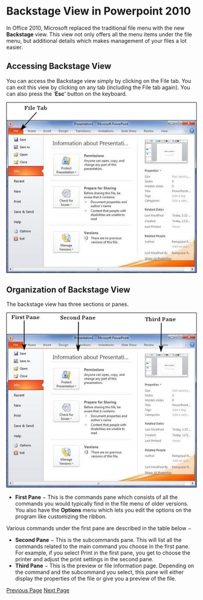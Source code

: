 # Backstage View in Powerpoint 2010
In Office 2010, Microsoft replaced the traditional file menu with the new **Backstage** view. This view not only offers all the menu items under the file menu, but additional details which makes management of your files a lot easier.

## Accessing Backstage View
You can access the Backstage view simply by clicking on the File tab. You can exit this view by clicking on any tab (including the File tab again). You can also press the '**Esc**' button on the keyboard.

![PowerPoint Backstage](../powerpoint/images/backstage_view.jpg)

## Organization of Backstage View
The backstage view has three sections or panes.

![PowerPoint Backstage](../powerpoint/images/backstage_view2.jpg)

   * **First Pane** − This is the commands pane which consists of all the commands you would typically find in the file menu of older versions. You also have the **Options** menu which lets you edit the options on the program like customizing the ribbon.

Various commands under the first pane are described in the table below −

   * **Second Pane** − This is the subcommands pane. This will list all the commands related to the main command you choose in the first pane. For example, if you select Print in the first pane, you get to choose the printer and adjust the print settings in the second pane.
   * **Third Pane** − This is the preview or file information page. Depending on the command and the subcommand you select, this pane will either display the properties of the file or give you a preview of the file.


[Previous Page](../powerpoint/powerpoint_explore_window.md) [Next Page](../powerpoint/powerpoint_create_presentation.md) 

